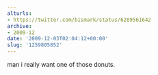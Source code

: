 ```yaml
---
alturls:
- https://twitter.com/bismark/status/6289561642
archive:
- 2009-12
date: '2009-12-03T02:04:12+00:00'
slug: '1259805852'
---
```


man i really want one of those donuts.

